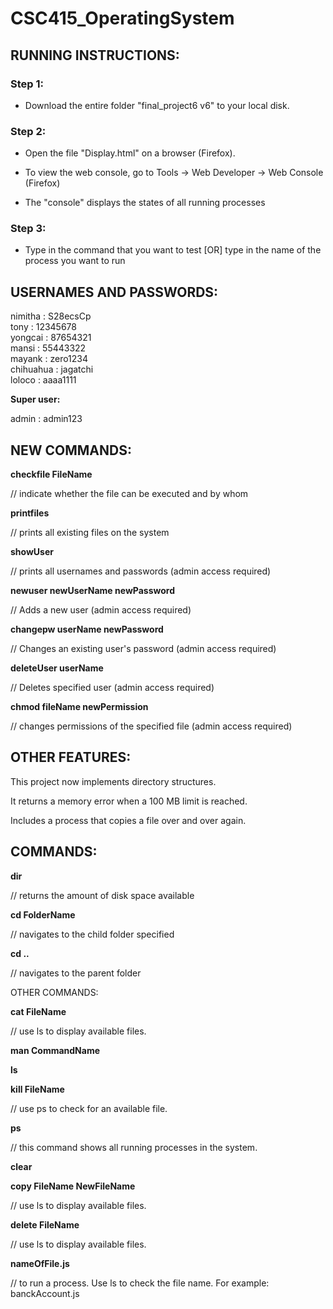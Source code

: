 # CSC415_OperatingSystem

<h2> RUNNING INSTRUCTIONS: </h2>

<h3> Step 1:</h3>

 * Download the entire folder "final_project6 v6" to your local disk.

<h3> Step 2:</h3>

* Open the file "Display.html" on a browser (Firefox).

* To view the web console, go to Tools -> Web Developer -> Web Console (Firefox) 

* The "console" displays the states of all running processes

<h3> Step 3:</h3>

* Type in the command that you want to test [OR] type in the name of the process you want to run

<h2> USERNAMES AND PASSWORDS:</h2>

nimitha : S28ecsCp <br>
tony : 12345678<br>
yongcai : 87654321<br>
mansi : 55443322<br>
mayank : zero1234<br>
chihuahua : jagatchi<br>
loloco : aaaa1111

<strong>Super user:</strong>

admin : admin123

<h2> NEW COMMANDS:</h2>

<strong>checkfile FileName</strong>

// indicate whether the file can be executed and by whom

<strong>printfiles</strong>

// prints all existing files on the system

<strong>showUser </strong>

// prints all usernames and passwords (admin access required)

<strong>newuser newUserName newPassword</strong>

// Adds a new user (admin access required)

<strong>changepw userName newPassword</strong>

// Changes an existing user's password (admin access required)

<strong>deleteUser userName</strong>

// Deletes specified user (admin access required)

<strong>chmod fileName newPermission</strong>

// changes permissions of the specified file (admin access required)


<h2> OTHER FEATURES:</h2>

This project now implements directory structures.

It returns a memory error when a 100 MB limit is reached. 

Includes a process that copies a file over and over again.


<h2> COMMANDS:</h2>

<strong>dir</strong>

// returns the amount of disk space available

<strong>cd FolderName</strong>

// navigates to the child folder specified

<strong>cd ..</strong>

// navigates to the parent folder


OTHER COMMANDS:

<strong>cat FileName</strong>

// use ls to display available files.

<strong>man CommandName</strong>

<strong>ls</strong>

<strong>kill FileName </strong>

// use ps to check for an available file.

<strong>ps </strong>

// this command shows all running processes in the system.

<strong>clear</strong>

<strong>copy FileName NewFileName </strong>

// use ls to display available files.

<strong>delete FileName </strong>

// use ls to display available files.

<strong>nameOfFile.js</strong>

// to run a process. Use ls to check the file name. For example: banckAccount.js 


